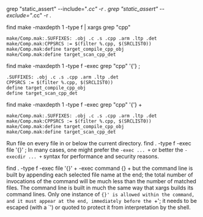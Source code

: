 grep "static_assert" --include="*.cc" -r .
grep "static_assert" --exclude="*.cc" -r .

find make -maxdepth 1 -type f | xargs grep "cpp"
```
make/Comp.mak:.SUFFIXES: .obj .c .s .cpp .arm .ltp .det
make/Comp.mak:CPPSRCS := $(filter %.cpp, $(SRCLIST0))
make/Comp.mak:define target_compile_cpp_obj
make/Comp.mak:define target_scan_cpp_det
```

find make -maxdepth 1 -type f -exec grep "cpp" '{'} \;
```
.SUFFIXES: .obj .c .s .cpp .arm .ltp .det
CPPSRCS := $(filter %.cpp, $(SRCLIST0))
define target_compile_cpp_obj
define target_scan_cpp_det
```
find make -maxdepth 1 -type f -exec grep "cpp" '{'} +
```
make/Comp.mak:.SUFFIXES: .obj .c .s .cpp .arm .ltp .det
make/Comp.mak:CPPSRCS := $(filter %.cpp, $(SRCLIST0))
make/Comp.mak:define target_compile_cpp_obj
make/Comp.mak:define target_scan_cpp_det
```

Run file on every file in or below the current directory.
find . -type f -exec file '{}' \;
In many cases, one might prefer the `-exec ... +` or better the
`-execdir ... +` syntax for performance and security reasons.

find . -type f -exec file '{}' +
-exec command {} +
but the command line is
built by appending each selected file name at the end; the
total number of invocations of the command will be much
less than the number of matched files.  The command line
is built in much the same way that xargs builds its
command lines.  Only one instance of `{}' is allowed
within the command, and it must appear at the end,
immediately before the `+'; it needs to be escaped (with a
`\') or quoted to protect it from interpretation by the
shell.
